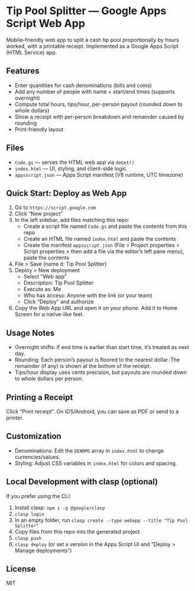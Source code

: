 Tip Pool Splitter — Google Apps Script Web App
================================================

Mobile-friendly web app to split a cash tip pool proportionally by hours worked, with a printable receipt. Implemented as a Google Apps Script (HTML Service) app.

Features
--------
- Enter quantities for cash denominations (bills and coins)
- Add any number of people with name + start/end times (supports overnight)
- Compute total hours, tips/hour, per-person payout (rounded down to whole dollars)
- Show a receipt with per-person breakdown and remainder caused by rounding
- Print-friendly layout

Files
-----
- `Code.gs` — serves the HTML web app via `doGet()`
- `index.html` — UI, styling, and client-side logic
- `appsscript.json` — Apps Script manifest (V8 runtime, UTC timezone)

Quick Start: Deploy as Web App
------------------------------
1. Go to `https://script.google.com`
2. Click “New project”
3. In the left sidebar, add files matching this repo:
   - Create a script file named `Code.gs` and paste the contents from this repo
   - Create an HTML file named `index.html` and paste the contents
   - Create the manifest `appsscript.json` (File > Project properties > Script properties > then add a file via the editor’s left pane menu), paste the contents
4. File > Save (name it: Tip Pool Splitter)
5. Deploy > New deployment
   - Select “Web app”
   - Description: Tip Pool Splitter
   - Execute as: Me
   - Who has access: Anyone with the link (or your team)
   - Click “Deploy” and authorize
6. Copy the Web App URL and open it on your phone. Add it to Home Screen for a native-like feel.

Usage Notes
-----------
- Overnight shifts: If end time is earlier than start time, it’s treated as next day.
- Rounding: Each person’s payout is floored to the nearest dollar. The remainder (if any) is shown at the bottom of the receipt.
- Tips/hour display uses cents precision, but payouts are rounded down to whole dollars per person.

Printing a Receipt
------------------
Click “Print receipt”. On iOS/Android, you can save as PDF or send to a printer.

Customization
-------------
- Denominations: Edit the `DENOMS` array in `index.html` to change currencies/values.
- Styling: Adjust CSS variables in `index.html` for colors and spacing.

Local Development with clasp (optional)
--------------------------------------
If you prefer using the CLI:

1. Install clasp: `npm i -g @google/clasp`
2. `clasp login`
3. In an empty folder, run `clasp create --type webapp --title "Tip Pool Splitter"`
4. Copy files from this repo into the generated project
5. `clasp push`
6. `clasp deploy` (or set a version in the Apps Script UI and “Deploy > Manage deployments”)

License
-------
MIT

